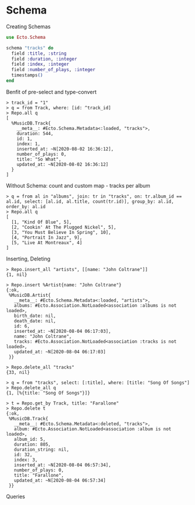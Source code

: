 # Schema

Creating Schemas

```elixir
use Ecto.Schema

schema "tracks" do
  field :title, :string
  field :duration, :integer
  field :index, :integer
  field :number_of_plays, :integer
  timestamps()
end
```

Benfit of pre-select and type-convert

```iex
> track_id = "1"
> q = from Track, where: [id: ^track_id]
> Repo.all q
[
  %MusicDB.Track{
    __meta__: #Ecto.Schema.Metadata<:loaded, "tracks">,
    duration: 544,
    id: 1,
    index: 1,
    inserted_at: ~N[2020-08-02 16:36:12],
    number_of_plays: 0,
    title: "So What",
    updated_at: ~N[2020-08-02 16:36:12]
  }
]
```

Without Schema: count and custom map - tracks per album

```iex
> q = from al in "albums", join: tr in "tracks", on: tr.album_id == al.id, select: [al.id, al.title, count(tr.id)], group_by: al.id, order_by: al.id
> Repo.all q
[
  [1, "Kind Of Blue", 5],
  [2, "Cookin' At The Plugged Nickel", 5],
  [3, "You Must Believe In Spring", 10],
  [4, "Portrait In Jazz", 9],
  [5, "Live At Montreaux", 4]
]
```

Inserting, Deleting

```iex
> Repo.insert_all "artists", [[name: "John Coltrane"]]
{1, nil}

> Repo.insert %Artist{name: "John Coltrane"}
{:ok,
 %MusicDB.Artist{
   __meta__: #Ecto.Schema.Metadata<:loaded, "artists">,
   albums: #Ecto.Association.NotLoaded<association :albums is not loaded>,
   birth_date: nil,
   death_date: nil,
   id: 6,
   inserted_at: ~N[2020-08-04 06:17:03],
   name: "John Coltrane",
   tracks: #Ecto.Association.NotLoaded<association :tracks is not loaded>,
   updated_at: ~N[2020-08-04 06:17:03]
 }}

> Repo.delete_all "tracks"
{33, nil}

> q = from "tracks", select: [:title], where: [title: "Song Of Songs"]
> Repo.delete_all q
{1, [%{title: "Song Of Songs"}]}

> t = Repo.get_by Track, title: "Farallone"
> Repo.delete t
{:ok,
 %MusicDB.Track{
   __meta__: #Ecto.Schema.Metadata<:deleted, "tracks">,
   album: #Ecto.Association.NotLoaded<association :album is not loaded>,
   album_id: 5,
   duration: 805,
   duration_string: nil,
   id: 32,
   index: 3,
   inserted_at: ~N[2020-08-04 06:57:34],
   number_of_plays: 0,
   title: "Farallone",
   updated_at: ~N[2020-08-04 06:57:34]
 }}
```

Queries

```iex

```

```iex
```

```iex
```

```iex
```

```iex
```

```iex
```

```iex
```

```iex
```

```iex
```

```iex
```

```iex
```

```iex
```

```iex
```

